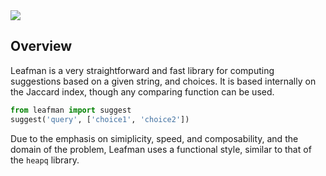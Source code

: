 <img src="https://raw.github.com/eugene-eeo/leafman/master/art/banner.png">

## Overview

Leafman is a very straightforward and fast library
for computing suggestions based on a given string,
and choices. It is based internally on the Jaccard
index, though any comparing function can be used.

```python
from leafman import suggest
suggest('query', ['choice1', 'choice2'])
```

Due to the emphasis on simiplicity, speed, and
composability, and the domain of the problem,
Leafman uses a functional style, similar to that
of the ``heapq`` library.
